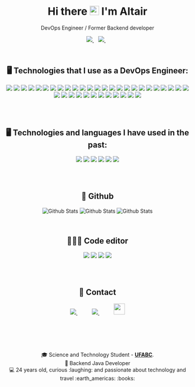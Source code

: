 
<h1 align="center"> Hi there <img src="https://media.giphy.com/media/hvRJCLFzcasrR4ia7z/giphy.gif" width="25px" > I'm Altair</h1>

<p align='center'>
    DevOps Engineer / Former Backend developer
</p>



<p align='center'>
  
  <a href="https://www.linkedin.com/in/altair-campos-lage-filho/">
    <img src="https://img.shields.io/badge/linkedin-%230077B5.svg?&style=for-the-badge&logo=linkedin&logoColor=white" />
  </a>&nbsp;&nbsp;
  <a href="https://www.instagram.com/altairlage">
    <img src="https://img.shields.io/badge/instagram-%23E4405F.svg?&style=for-the-badge&logo=instagram&logoColor=white" />        
  </a>&nbsp;&nbsp;
</p>

<br/>

<h2 align='center'>🖥 Technologies that I use as a DevOps Engineer:</h2>
<p align='center'>
    <a data-theme="dark" data-layers="2,3,4,1" data-stack-embed="true" href="https://embed.stackshare.io/stacks/embed/11ad284103ff5017a11d3b5b45e725"></a>
</p>
<p align='center'>
    <img src="https://img.shields.io/badge/Amazon%20Web%20Services-232F3E?logo=amazonwebservices&logoColor=fff&style=for-the-badge"/>
    <img src="https://img.shields.io/badge/azure-%230072C6.svg?style=for-the-badge&logo=microsoftazure&logoColor=white"/>
    <img src="https://img.shields.io/badge/python-3670A0?style=for-the-badge&logo=python&logoColor=ffdd54"/>
    <img src="https://img.shields.io/badge/Terraform-844FBA?logo=terraform&logoColor=fff&style=for-the-badge"/>
    <img src="https://img.shields.io/badge/jenkins-%232C5263.svg?style=for-the-badge&logo=jenkins&logoColor=white"/>
    <img src="https://img.shields.io/badge/docker-%230db7ed.svg?style=for-the-badge&logo=docker&logoColor=white"/>
    <img src="https://img.shields.io/badge/Apache%20Groovy-4298B8.svg?style=for-the-badge&logo=Apache+Groovy&logoColor=white"/>
    <img src="https://img.shields.io/badge/java-%23ED8B00.svg?style=for-the-badge&logo=openjdk&logoColor=white"/>
    <img src="https://img.shields.io/badge/Spring-6DB33F.svg?style=for-the-badge&logo=Spring&logoColor=white"/>
    <img src="https://img.shields.io/badge/Spring%20Boot-6DB33F.svg?style=for-the-badge&logo=Spring-Boot&logoColor=white"/>
	<img src="https://img.shields.io/badge/Apache%20Maven-C71A36.svg?style=for-the-badge&logo=Apache-Maven&logoColor=white"/>
    <img src="https://img.shields.io/badge/Gradle-02303A.svg?style=for-the-badge&logo=Gradle&logoColor=white"/>
    <img src="https://img.shields.io/badge/MySQL-00000F?style=for-the-badge&logo=mysql&logoColor=white"/>
    <img src="https://img.shields.io/badge/PostgreSQL-000?style=for-the-badge&logo=postgresql"/>
    <img src="https://img.shields.io/badge/MariaDB-003545?style=for-the-badge&logo=mariadb&logoColor=white"/>
    <img src="https://img.shields.io/badge/kubernetes-%23326ce5.svg?style=for-the-badge&logo=kubernetes&logoColor=white"/>
    <img src="https://img.shields.io/badge/ansible-%231A1918.svg?style=for-the-badge&logo=ansible&logoColor=white"/>
    <img src="https://img.shields.io/badge/Semaphore-19A974?logo=ansible&logoColor=fff&style=for-the-badge"/>
    <img src="https://img.shields.io/badge/Graylog-FF3633.svg?style=for-the-badge&logo=Graylog&logoColor=white"/>
    <img src="https://img.shields.io/badge/-ElasticSearch-005571?style=for-the-badge&logo=elasticsearch"/>
    <img src="https://img.shields.io/badge/grafana-%23F46800.svg?style=for-the-badge&logo=grafana&logoColor=white"/>
    <img src="https://img.shields.io/badge/Apache%20Kafka-231F20.svg?style=for-the-badge&logo=Apache-Kafka&logoColor=white"/>
    <img src="https://img.shields.io/badge/RabbitMQ-FF6600.svg?style=for-the-badge&logo=RabbitMQ&logoColor=white"/>
    <img src="https://img.shields.io/badge/SonarQube-black?style=for-the-badge&logo=sonarqube&logoColor=4E9BCD"/>
    <img src="https://img.shields.io/badge/Postman-FF6C37?style=for-the-badge&logo=postman&logoColor=white"/>
    <img src="https://img.shields.io/badge/markdown-%23000000.svg?style=for-the-badge&logo=markdown&logoColor=white"/>
    <img src="https://img.shields.io/badge/PowerShell-%235391FE.svg?style=for-the-badge&logo=powershell&logoColor=white"/>
    <img src="https://img.shields.io/badge/bash_script-%23121011.svg?style=for-the-badge&logo=gnu-bash&logoColor=white"/>
    <img src="https://img.shields.io/badge/yaml-%23ffffff.svg?style=for-the-badge&logo=yaml&logoColor=151515"/>
    <img src="https://img.shields.io/badge/Linux-FCC624?style=for-the-badge&logo=linux&logoColor=black"/>
    <img src="https://img.shields.io/badge/mac%20os-000000?style=for-the-badge&logo=macos&logoColor=F0F0F0"/>
    <img src="https://img.shields.io/badge/pypi-%23ececec.svg?style=for-the-badge&logo=pypi&logoColor=1f73b7"/>
    <img src="https://img.shields.io/badge/jira-%230A0FFF.svg?style=for-the-badge&logo=jira&logoColor=white"/>
    <img src="https://img.shields.io/badge/Confluence-172B4D.svg?style=for-the-badge&logo=Confluence&logoColor=white"/>
    <img src="https://img.shields.io/badge/apache%20tomcat-%23F8DC75.svg?style=for-the-badge&logo=apache-tomcat&logoColor=black"/>
    <img src="https://img.shields.io/badge/git-%23F05033.svg?style=for-the-badge&logo=git&logoColor=white"/>
    <img src="https://img.shields.io/badge/mercurial-999999.svg?style=for-the-badge&logo=mercurial&logoColor=white"/>
     
</p>

<br/><br/>

<h2 align='center'>🖥 Technologies and languages I have used in the past:</h2>
<p align='center'>
    <img src="https://img.shields.io/badge/C%23-239120?style=for-the-badge&logo=c-sharp&logoColor=white"/>
    <img src="https://img.shields.io/badge/C++-00599C.svg?style=for-the-badge&logo=C++&logoColor=white"/>
    <img src="https://img.shields.io/badge/C++%20Builder-E62431.svg?style=for-the-badge&logo=C++-Builder&logoColor=white"/>
    <img src="https://img.shields.io/badge/Delphi-E62431.svg?style=for-the-badge&logo=Delphi&logoColor=white"/>
    <img src="https://img.shields.io/badge/Inno%20Setup-0081ca.svg?style=for-the-badge&logo=InnoSetup&logoColor=white"/>
    <img src="https://img.shields.io/badge/Firebird-f55806.svg?style=for-the-badge&logo=FirebirdSQL&logoColor=white"/>
    
</p>

<br/><br/>


<h2 align="center">📲 Github </h2>
<p align='center'>
    <img align="center" src="https://github-readme-stats.vercel.app/api?username=altairlage&count_private=true&&theme=dark&show_icons=true&hide_border=false&include_all_commits=true" alt="Github Stats" />
    <img align="center" src="https://github-readme-streak-stats.herokuapp.com/?user=altairlage&theme=dark&hide_border=false" alt="Github Stats" />
    <img align="center" src="https://github-readme-stats.vercel.app/api/top-langs/?username=altairlage&theme=dark&hide_border=false&include_all_commits=true&count_private=true&layout=compact" alt="Github Stats" />
</p>

<br/>

<!-- <p align='center'>
   <img align="center" src="https://github-readme-stats.vercel.app/api?username=altairlage&count_private=true&&theme=dark&show_icons=true&hide_border=true" />
</p> -->

<h2 align='center'>👩🏻‍💻 Code editor</h2>
<p align='center'>
    <img src="https://img.shields.io/badge/Eclipse-FE7A16.svg?style=for-the-badge&logo=Eclipse&logoColor=white"/>
    <img src="https://img.shields.io/badge/IntelliJIDEA-000000.svg?style=for-the-badge&logo=intellij-idea&logoColor=white"/>
    <img src="https://img.shields.io/badge/pycharm-143?style=for-the-badge&logo=pycharm&logoColor=black&color=black&labelColor=green"/>
    <img src="https://img.shields.io/badge/Visual%20Studio%20Code-0078d7.svg?style=for-the-badge&logo=visual-studio-code&logoColor=white"/>
</p>

<br/><br/>



<h2 align="center">📲 Contact </h2>
<p align='center'>
    <a href="https://github.com/altairlage">
        <img src="https://img.shields.io/badge/github-%23100000.svg?&style=for-the-badge&logo=github&logoColor=white&link=mailto:https://github.com/altairlage">
    </a>
    &nbsp;&nbsp;&nbsp;&nbsp;&nbsp;&nbsp;&nbsp;&nbsp;&nbsp;
    <a href="mailto:sarabfelix1@gmail.com">
        <img src="https://img.shields.io/badge/gmail-D14836?&style=for-the-badge&logo=gmail&logoColor=white&link=mailto:sarabfelix1@gmail.com">
    </a>
    &nbsp;&nbsp;&nbsp;&nbsp;&nbsp;&nbsp;&nbsp;&nbsp;&nbsp;
    <a href="https://www.notion.so/sarabfelix1/Cursos-de-Tecnologia-17b72001e5dc494b9eb0b5e9dc58fcae">
        <img img height="30" src="https://noticon-static.tammolo.com/dgggcrkxq/image/upload/v1570106347/noticon/hx52ypkqqdzjdvd8iaid.svg">
    </a>
</p>

<br/><br/>
---
<p align="center">
  🎓 Science and Technology Student - <a href="https://www.ufabc.edu.br/"><b>UFABC</b></a>.
  <br>
  📌 Backend Java Developer
  <br>
  💻 24 years old, curious :laughing: and passionate about technology and travel :earth_americas: :books: 
  <br>
</p>
